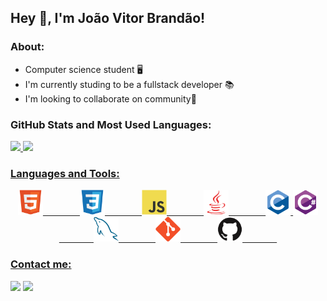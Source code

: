 ## Hey 👋, I'm João Vitor Brandão!

### About: 

+ Computer science student 🖥️
+ I'm currently studing to be a fullstack developer 📚
+ I'm looking to collaborate on community📡

<div>

### GitHub Stats and Most Used Languages:
 
  <div>
  <a href="https://github.com/joaovitorbrandao7">
  <img height="160em" src="https://github-readme-stats.vercel.app/api?username=joaovitorbrandao7&show_icons=true&theme=radical&include_all_commits=true&count_private=true"/>
  <img height="160em" src="https://github-readme-stats.vercel.app/api/top-langs/?username=joaovitorbrandao7&layout=compact&langs_count=16&theme=radical"/>
<div>

   </div> 
 <h3 align="left">Languages and Tools:</h3>

<p align="center">

  <img height="40" src="https://raw.githubusercontent.com/devicons/devicon/master/icons/html5/html5-original.svg">
    &nbsp;&nbsp;&nbsp;&nbsp;&nbsp;&nbsp;&nbsp;&nbsp;&nbsp;&nbsp;&nbsp;&nbsp;&nbsp;
    <img height="40" src="https://raw.githubusercontent.com/devicons/devicon/master/icons/css3/css3-original.svg">
    &nbsp;&nbsp;&nbsp;&nbsp;&nbsp;&nbsp;&nbsp;&nbsp;&nbsp;&nbsp;&nbsp;&nbsp;&nbsp;
    <img height="40" src="https://raw.githubusercontent.com/devicons/devicon/master/icons/javascript/javascript-original.svg">
    &nbsp;&nbsp;&nbsp;&nbsp;&nbsp;&nbsp;&nbsp;&nbsp;&nbsp;&nbsp;&nbsp;&nbsp;&nbsp;
    <img height="40" src="https://raw.githubusercontent.com/devicons/devicon/master/icons/java/java-plain.svg">
    &nbsp;&nbsp;&nbsp;&nbsp;&nbsp;&nbsp;&nbsp;&nbsp;&nbsp;&nbsp;&nbsp;&nbsp;&nbsp;
     <img src="https://raw.githubusercontent.com/devicons/devicon/master/icons/c/c-original.svg" alt="c" width="40" height="40"/> 
     </a> <a href="https://www.w3schools.com/css/" target="_blank"> 
    <img height="40" src="https://raw.githubusercontent.com/devicons/devicon/master/icons/csharp/csharp-original.svg">
    &nbsp;&nbsp;&nbsp;&nbsp;&nbsp;&nbsp;&nbsp;&nbsp;&nbsp;&nbsp;&nbsp;&nbsp;&nbsp;
    <img height="40" src="https://raw.githubusercontent.com/devicons/devicon/master/icons/mysql/mysql-original.svg">
     &nbsp;&nbsp;&nbsp;&nbsp;&nbsp;&nbsp;&nbsp;&nbsp;&nbsp;&nbsp;&nbsp;&nbsp;&nbsp;
    <img height="40" src="https://raw.githubusercontent.com/devicons/devicon/master/icons/git/git-original.svg">
    &nbsp;&nbsp;&nbsp;&nbsp;&nbsp;&nbsp;&nbsp;&nbsp;&nbsp;&nbsp;&nbsp;&nbsp;&nbsp;
    <img height="40" src="https://raw.githubusercontent.com/devicons/devicon/master/icons/github/github-original.svg">
    &nbsp;&nbsp;&nbsp;&nbsp;&nbsp;&nbsp;&nbsp;&nbsp;&nbsp;&nbsp;&nbsp;&nbsp;&nbsp;
   
</p>


### Contact me:

 <div>
  <a href = "mailto: joaovitor.brandao21@outlook.com"><img src="https://img.shields.io/badge/-Gmail-%23EA4335?style=for-the-badge&logo=gmail&logoColor=white" target="_blank"></a>
  <a href="https://www.linkedin.com/in/jo%C3%A3o-vitor-brand%C3%A3o-1a3a151b6/" target="_blank"><img src="https://img.shields.io/badge/-LinkedIn-%230077B5?style=for-the-badge&logo=linkedin&logoColor=white" target="_blank"></a>
</div>

